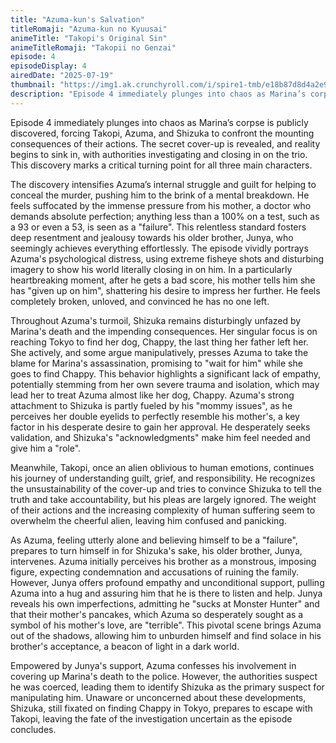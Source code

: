 ```yaml
---
title: "Azuma-kun's Salvation"
titleRomaji: "Azuma-kun no Kyuusai"
animeTitle: "Takopi's Original Sin"
animeTitleRomaji: "Takopii no Genzai"
episode: 4
episodeDisplay: 4
airedDate: "2025-07-19"
thumbnail: "https://img1.ak.crunchyroll.com/i/spire1-tmb/e18b87d8d4a2e9fbf581b47e3b40a0ff1752846913_full.jpg"
description: "Episode 4 immediately plunges into chaos as Marina’s corpse is publicly discovered, forcing Takopi, Azuma, and Shizuka to confront the mounting consequences of their actions. The secret cover-up is revealed, and reality begins to sink in, with authorities investigating and closing in on the trio. This discovery marks a critical turning point for all three main characters."
---
```


Episode 4 immediately plunges into chaos as Marina’s corpse is publicly discovered, forcing Takopi, Azuma, and Shizuka to confront the mounting consequences of their actions. The secret cover-up is revealed, and reality begins to sink in, with authorities investigating and closing in on the trio. This discovery marks a critical turning point for all three main characters.

The discovery intensifies Azuma’s internal struggle and guilt for helping to conceal the murder, pushing him to the brink of a mental breakdown. He feels suffocated by the immense pressure from his mother, a doctor who demands absolute perfection; anything less than a 100% on a test, such as a 93 or even a 53, is seen as a "failure". This relentless standard fosters deep resentment and jealousy towards his older brother, Junya, who seemingly achieves everything effortlessly. The episode vividly portrays Azuma's psychological distress, using extreme fisheye shots and disturbing imagery to show his world literally closing in on him. In a particularly heartbreaking moment, after he gets a bad score, his mother tells him she has "given up on him", shattering his desire to impress her further. He feels completely broken, unloved, and convinced he has no one left.

Throughout Azuma's turmoil, Shizuka remains disturbingly unfazed by Marina's death and the impending consequences. Her singular focus is on reaching Tokyo to find her dog, Chappy, the last thing her father left her. She actively, and some argue manipulatively, presses Azuma to take the blame for Marina's assassination, promising to "wait for him" while she goes to find Chappy. This behavior highlights a significant lack of empathy, potentially stemming from her own severe trauma and isolation, which may lead her to treat Azuma almost like her dog, Chappy. Azuma's strong attachment to Shizuka is partly fueled by his "mommy issues", as he perceives her double eyelids to perfectly resemble his mother's, a key factor in his desperate desire to gain her approval. He desperately seeks validation, and Shizuka's "acknowledgments" make him feel needed and give him a "role".

Meanwhile, Takopi, once an alien oblivious to human emotions, continues his journey of understanding guilt, grief, and responsibility. He recognizes the unsustainability of the cover-up and tries to convince Shizuka to tell the truth and take accountability, but his pleas are largely ignored. The weight of their actions and the increasing complexity of human suffering seem to overwhelm the cheerful alien, leaving him confused and panicking.

As Azuma, feeling utterly alone and believing himself to be a "failure", prepares to turn himself in for Shizuka's sake, his older brother, Junya, intervenes. Azuma initially perceives his brother as a monstrous, imposing figure, expecting condemnation and accusations of ruining the family. However, Junya offers profound empathy and unconditional support, pulling Azuma into a hug and assuring him that he is there to listen and help. Junya reveals his own imperfections, admitting he "sucks at Monster Hunter" and that their mother's pancakes, which Azuma so desperately sought as a symbol of his mother's love, are "terrible". This pivotal scene brings Azuma out of the shadows, allowing him to unburden himself and find solace in his brother's acceptance, a beacon of light in a dark world.

Empowered by Junya's support, Azuma confesses his involvement in covering up Marina's death to the police. However, the authorities suspect he was coerced, leading them to identify Shizuka as the primary suspect for manipulating him. Unaware or unconcerned about these developments, Shizuka, still fixated on finding Chappy in Tokyo, prepares to escape with Takopi, leaving the fate of the investigation uncertain as the episode concludes.
